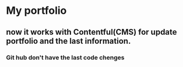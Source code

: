 # My portfolio
## now it works with Contentful(CMS) for update portfolio and the last information.
### Git hub don't have the last code chenges
